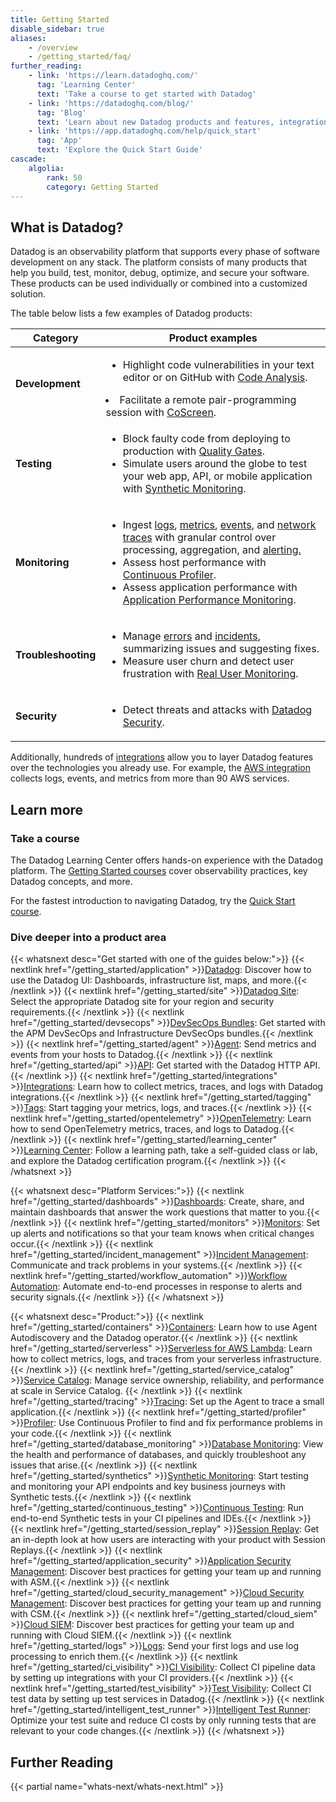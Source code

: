 ```yaml
---
title: Getting Started
disable_sidebar: true
aliases:
    - /overview
    - /getting_started/faq/
further_reading:
    - link: 'https://learn.datadoghq.com/'
      tag: 'Learning Center'
      text: 'Take a course to get started with Datadog'
    - link: 'https://datadoghq.com/blog/'
      tag: 'Blog'
      text: 'Learn about new Datadog products and features, integrations, and more'
    - link: 'https://app.datadoghq.com/help/quick_start'
      tag: 'App'
      text: 'Explore the Quick Start Guide'
cascade:
    algolia:
        rank: 50
        category: Getting Started
---
```


## What is Datadog?

Datadog is an observability platform that supports every phase of software development on any stack. The platform consists of many products that help you build, test, monitor, debug, optimize, and secure your software. These products can be used individually or combined into a customized solution.

The table below lists a few examples of Datadog products:

<table>
    <thead>
        <th>Category</th>
        <th>Product examples</th>
    </thead>
    <tr>
        <td><p><strong>Development</strong></p></td>
        <td>
        <ul>
        <li>Highlight code vulnerabilities in your text editor or on GitHub with <a href="/code_analysis/?tab=codevulnerabilities">Code Analysis</a>.</li></ul>
        <li>Facilitate a remote pair-programming session with <a href="/coscreen/">CoScreen</a>.</li>
        </td>
    </tr>
    <tr>
        <td><p><strong>Testing</strong></p></td>
        <td>
            <ul>
                <li>Block faulty code from deploying to production with <a href="/quality_gates/">Quality Gates</a>.</li>
                <li>Simulate users around the globe to test your web app, API, or mobile application with <a href="/synthetics/">Synthetic Monitoring</a>.</li>
            </ul>
        </td>
    </tr>
    <tr>
        <td><p><strong>Monitoring</strong></p></td>
        <td>
            <ul>
                <li>Ingest <a href="/logs/">logs</a>, <a href="/metrics/">metrics</a>, <a href="/events/">events</a>, and <a href="/tracing/glossary/#trace">network traces</a> with granular control over processing, aggregation, and <a href="/monitors/">alerting.</a></li>
                <li>Assess host performance with <a href="/profiler/">Continuous Profiler</a>.</li>
                <li>Assess application performance with <a href="/tracing/">Application Performance Monitoring</a>.</li>
            </ul>
        </td>
    </tr>
    <tr>
        <td><p><strong>Troubleshooting</strong></p></td>
        <td>
            <ul>
                <li>Manage <a href="/error_tracking/">errors</a> and <a href="/service_management/incident_management/">incidents</a>, summarizing issues and suggesting fixes.</li>
                <li>Measure user churn and detect user frustration with <a href="/real_user_monitoring/">Real User Monitoring</a>.</li>
            </ul>
        </td>
    </tr>
    <tr>
        <td><p><strong>Security</strong></p></td>
        <td>
            <ul>
                <li>Detect threats and attacks with <a href="/security/">Datadog Security</a>.</li>
            </ul>
        </td>
    </tr>
</table>

Additionally, hundreds of [integrations][1] allow you to layer Datadog features over the technologies you already use. For example, the [AWS integration][2] collects logs, events, and metrics from more than 90 AWS services.

## Learn more

### Take a course
The Datadog Learning Center offers hands-on experience with the Datadog platform. The [Getting Started courses][3] cover observability practices, key Datadog concepts, and more.

For the fastest introduction to navigating Datadog, try the [Quick Start course][4].

### Dive deeper into a product area
{{< whatsnext desc="Get started with one of the guides below:">}}
{{< nextlink href="/getting_started/application" >}}<u>Datadog</u>: Discover how to use the Datadog UI: Dashboards, infrastructure list, maps, and more.{{< /nextlink >}}
{{< nextlink href="/getting_started/site" >}}<u>Datadog Site</u>: Select the appropriate Datadog site for your region and security requirements.{{< /nextlink >}}
{{< nextlink href="/getting_started/devsecops" >}}<u>DevSecOps Bundles</u>: Get started with the APM DevSecOps and Infrastructure DevSecOps bundles.{{< /nextlink >}}
{{< nextlink href="/getting_started/agent" >}}<u>Agent</u>: Send metrics and events from your hosts to Datadog.{{< /nextlink >}}
{{< nextlink href="/getting_started/api" >}}<u>API</u>: Get started with the Datadog HTTP API.{{< /nextlink >}}
{{< nextlink href="/getting_started/integrations" >}}<u>Integrations</u>: Learn how to collect metrics, traces, and logs with Datadog integrations.{{< /nextlink >}}
{{< nextlink href="/getting_started/tagging" >}}<u>Tags</u>: Start tagging your metrics, logs, and traces.{{< /nextlink >}}
{{< nextlink href="/getting_started/opentelemetry" >}}<u>OpenTelemetry</u>: Learn how to send OpenTelemetry metrics, traces, and logs to Datadog.{{< /nextlink >}}
{{< nextlink href="/getting_started/learning_center" >}}<u>Learning Center</u>: Follow a learning path, take a self-guided class or lab, and explore the Datadog certification program.{{< /nextlink >}}
{{< /whatsnext >}}

{{< whatsnext desc="Platform Services:">}}
{{< nextlink href="/getting_started/dashboards" >}}<u>Dashboards</u>: Create, share, and maintain dashboards that answer the work questions that matter to you.{{< /nextlink >}}
{{< nextlink href="/getting_started/monitors" >}}<u>Monitors</u>: Set up alerts and notifications so that your team knows when critical changes occur.{{< /nextlink >}}
{{< nextlink href="/getting_started/incident_management" >}}<u>Incident Management</u>: Communicate and track problems in your systems.{{< /nextlink >}}
{{< nextlink href="/getting_started/workflow_automation" >}}<u>Workflow Automation</u>: Automate end-to-end processes in response to alerts and security signals.{{< /nextlink >}}
{{< /whatsnext >}}

{{< whatsnext desc="Product:">}}
{{< nextlink href="/getting_started/containers" >}}<u>Containers</u>: Learn how to use Agent Autodiscovery and the Datadog operator.{{< /nextlink >}}
{{< nextlink href="/getting_started/serverless" >}}<u>Serverless for AWS Lambda</u>: Learn how to collect metrics, logs, and traces from your serverless infrastructure.{{< /nextlink >}}
{{< nextlink href="/getting_started/service_catalog" >}}<u>Service Catalog</u>: Manage service ownership, reliability, and performance at scale in Service Catalog. {{< /nextlink >}}
{{< nextlink href="/getting_started/tracing" >}}<u>Tracing</u>: Set up the Agent to trace a small application.{{< /nextlink >}}
{{< nextlink href="/getting_started/profiler" >}}<u>Profiler</u>: Use Continuous Profiler to find and fix performance problems in your code.{{< /nextlink >}}
{{< nextlink href="/getting_started/database_monitoring" >}}<u>Database Monitoring</u>: View the health and performance of databases, and quickly troubleshoot any issues that arise.{{< /nextlink >}}
{{< nextlink href="/getting_started/synthetics" >}}<u>Synthetic Monitoring</u>: Start testing and monitoring your API endpoints and key business journeys with Synthetic tests.{{< /nextlink >}}
{{< nextlink href="/getting_started/continuous_testing" >}}<u>Continuous Testing</u>: Run end-to-end Synthetic tests in your CI pipelines and IDEs.{{< /nextlink >}}
{{< nextlink href="/getting_started/session_replay" >}}<u>Session Replay</u>: Get an in-depth look at how users are interacting with your product with Session Replays.{{< /nextlink >}}
{{< nextlink href="/getting_started/application_security" >}}<u>Application Security Management</u>: Discover best practices for getting your team up and running with ASM.{{< /nextlink >}}
{{< nextlink href="/getting_started/cloud_security_management" >}}<u>Cloud Security Management</u>: Discover best practices for getting your team up and running with CSM.{{< /nextlink >}}
{{< nextlink href="/getting_started/cloud_siem" >}}<u>Cloud SIEM</u>: Discover best practices for getting your team up and running with Cloud SIEM.{{< /nextlink >}}
{{< nextlink href="/getting_started/logs" >}}<u>Logs</u>: Send your first logs and use log processing to enrich them.{{< /nextlink >}}
{{< nextlink href="/getting_started/ci_visibility" >}}<u>CI Visibility</u>: Collect CI pipeline data by setting up integrations with your CI providers.{{< /nextlink >}}
{{< nextlink href="/getting_started/test_visibility" >}}<u>Test Visibility</u>: Collect CI test data by setting up test services in Datadog.{{< /nextlink >}}
{{< nextlink href="/getting_started/intelligent_test_runner" >}}<u>Intelligent Test Runner</u>: Optimize your test suite and reduce CI costs by only running tests that are relevant to your code changes.{{< /nextlink >}}
{{< /whatsnext >}}

## Further Reading

{{< partial name="whats-next/whats-next.html" >}}

[1]: /getting_started/integrations/
[2]: /integrations/amazon_web_services/
[3]: https://learn.datadoghq.com/collections/getting-started
[4]: https://learn.datadoghq.com/courses/course-quickstart
